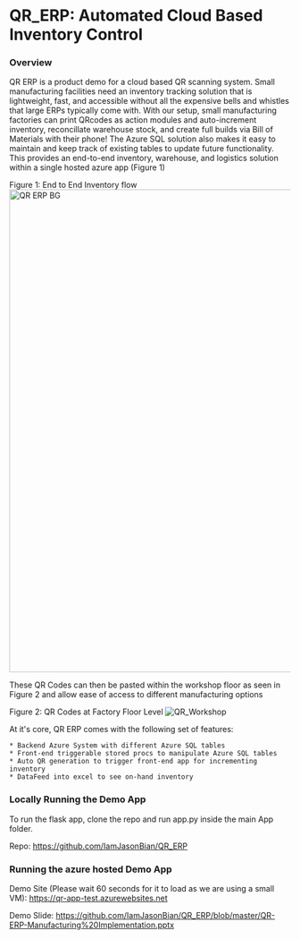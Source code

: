 
# QR_ERP: Automated Cloud Based Inventory Control

### Overview

QR ERP is a product demo for a cloud based QR scanning system. Small manufacturing facilities need an inventory tracking solution that is lightweight, fast, and accessible without all the expensive bells and whistles that large ERPs typically come with. With our setup, small manufacturing factories can print QRcodes as action modules and auto-increment inventory, reconcillate warehouse stock, and create full builds via Bill of Materials with their phone! The Azure SQL solution also makes it easy to maintain and keep track of existing tables to update future functionality. This provides an end-to-end inventory, warehouse, and logistics solution within a single hosted azure app (Figure 1)

Figure 1: End to End Inventory flow
<img width="863" alt="QR ERP BG" src="https://user-images.githubusercontent.com/16582383/118562065-df697900-b720-11eb-9fa6-c8a76dfc289c.PNG">

These QR Codes can then be pasted within the workshop floor as seen in Figure 2 and allow ease of access to different manufacturing options

Figure 2: QR Codes at Factory Floor Level
![QR_Workshop](https://user-images.githubusercontent.com/84352976/120263986-af0df880-c251-11eb-8fd4-f86784022cde.jpg)

At it's core, QR ERP comes with the following set of features:

	* Backend Azure System with different Azure SQL tables
	* Front-end triggerable stored procs to manipulate Azure SQL tables
	* Auto QR generation to trigger front-end app for incrementing inventory
	* DataFeed into excel to see on-hand inventory


### Locally Running the Demo App

To run the flask app, clone the repo and run app.py inside the main App folder. 

Repo: <https://github.com/IamJasonBian/QR_ERP>

### Running the azure hosted Demo App

Demo Site (Please wait 60 seconds for it to load as we are using a small VM): <https://qr-app-test.azurewebsites.net>

Demo Slide: <https://github.com/IamJasonBian/QR_ERP/blob/master/QR-ERP-Manufacturing%20Implementation.pptx>


